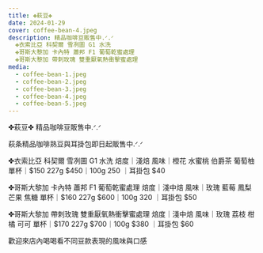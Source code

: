 ```yaml
---
title: ✤萩豆✤
date: 2024-01-29
cover: coffee-bean-4.jpeg
description: 精品咖啡豆販售中.ᐟ.ᐟ
  ✤衣索比亞 科契爾 雪冽圖 G1 水洗
  ✤哥斯大黎加 卡內特 蕭邦 F1 葡萄乾蜜處理
  ✤哥斯大黎加 帶刺玫瑰 雙重厭氧熱衝擊蜜處理
media:
  - coffee-bean-1.jpeg
  - coffee-bean-2.jpeg
  - coffee-bean-3.jpeg
  - coffee-bean-4.jpeg
  - coffee-bean-5.jpeg
---
```


✤萩豆✤
精品咖啡豆販售中.ᐟ.ᐟ

萩条精品咖啡熟豆與耳掛包即日起販售中.ᐟ.ᐟ

✤衣索比亞 科契爾 雪冽圖 G1 水洗
焙度｜淺焙
風味｜橙花 水蜜桃 伯爵茶 葡萄柚
單杯｜$150
227g $450｜100g 250 ｜耳掛包 $40

✤哥斯大黎加 卡內特 蕭邦 F1 葡萄乾蜜處理
焙度｜淺中焙
風味｜玫瑰 藍莓 鳳梨 芒果 焦糖
單杯｜$160
227g $600｜100g 320 ｜耳掛包 $50

✤哥斯大黎加 帶刺玫瑰 雙重厭氧熱衝擊蜜處理
焙度｜淺中焙
風味｜玫瑰 荔枝 柑橘 可可
單杯｜$170
227g $700｜100g $380 ｜耳掛包 $60

歡迎來店內喝喝看不同豆款表現的風味與口感
